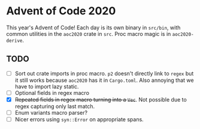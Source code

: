 # Advent of Code 2020

This year's Advent of Code! Each day is its own binary in `src/bin`, with common
utilities in the `aoc2020` crate in `src`. Proc macro magic is in `aoc2020-derive`.

## TODO

- [ ] Sort out crate imports in proc macro. `p2` doesn't directly link to `regex` but it still works because `aoc2020` has it in `Cargo.toml`. Also annoying that we have to import lazy static.
- [ ] Optional fields in regex macro
- [x] ~~Repeated fields in regex macro turning into a `Vec`~~. Not possible due to regex capturing only last match.
- [ ] Enum variants macro parser?
- [ ] Nicer errors using `syn::Error` on appropriate spans.
